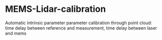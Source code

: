 # MEMS-Lidar-calibration
Automatic intrinsic parameter parameter calibration through point cloud: time delay between reference and measurement, time delay between laser and mems
